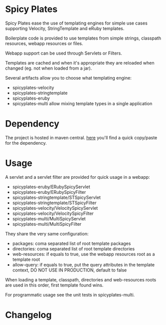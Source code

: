 # Spicy Plates

Spicy Plates ease the use of templating engines for simple use cases supporting Velocity, StringTemplate and eRuby templates.

Boilerplate code is provided to use templates from simple strings, classpath resources, webapp resources or files.

Webapp support can be used through Servlets or Filters.

Templates are cached and when it's appropriate they are reloaded when changed (eg. not when loaded from a jar).

Several artifacts allow you to choose what templating engine:

* spicyplates-velocity
* spicyplates-stringtemplate
* spicyplates-eruby
* spicyplates-multi allow mixing template types in a single application

# Dependency

The project is hosted in maven central.
[here](https://repository.sonatype.org/index.html#nexus-search;quick~spicyplates) you'll find a quick copy/paste for the dependency.

# Usage

A servlet and a servlet filter are provided for quick usage in a webapp:

* spicyplates-eruby/ERubySpicyServlet
* spicyplates-eruby/ERubySpicyFilter
* spicyplates-stringtemplate/STSpicyServlet
* spicyplates-stringtemplate/STSpicyFilter
* spicyplates-velocity/VelocitySpicyServlet
* spicyplates-velocity/VelocitySpicyFilter
* spicyplates-multi/MultiSpicyServlet
* spicyplates-multi/MultiSpicyFilter

They share the very same configuration:

* packages: coma separated list of root template packages
* directories: coma separated list of root template directories
* web-resources: if equals to true, use the webapp resources root as a template root
* allow-query: if equals to true, put the query attributes in the template context, DO NOT USE IN PRODUCTION, default to false

When loading a template, classpath, directories and web-resources roots are used in this order, first template found wins.

For programmatic usage see the unit tests in spicyplates-multi.

# Changelog
